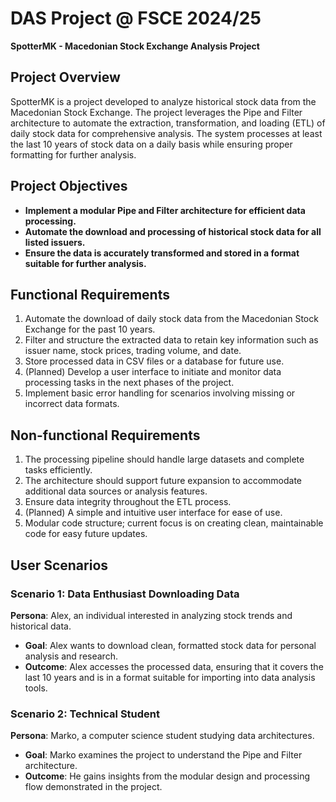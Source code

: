 # DAS Project @ FSCE 2024/25
**SpotterMK - Macedonian Stock Exchange Analysis Project**

## Project Overview
SpotterMK is a project developed to analyze historical stock data from the Macedonian Stock Exchange. The project leverages the Pipe and Filter architecture to automate the extraction, transformation, and loading (ETL) of daily stock data for comprehensive analysis. The system processes at least the last 10 years of stock data on a daily basis while ensuring proper formatting for further analysis.

## Project Objectives
- **Implement a modular Pipe and Filter architecture for efficient data processing.**
- **Automate the download and processing of historical stock data for all listed issuers.**
- **Ensure the data is accurately transformed and stored in a format suitable for further analysis.**

## Functional Requirements
1. Automate the download of daily stock data from the Macedonian Stock Exchange for the past 10 years.
2. Filter and structure the extracted data to retain key information such as issuer name, stock prices, trading volume, and date.
3. Store processed data in CSV files or a database for future use.
4. (Planned) Develop a user interface to initiate and monitor data processing tasks in the next phases of the project.
5. Implement basic error handling for scenarios involving missing or incorrect data formats.

## Non-functional Requirements
1. The processing pipeline should handle large datasets and complete tasks efficiently.
2. The architecture should support future expansion to accommodate additional data sources or analysis features.
3. Ensure data integrity throughout the ETL process.
4. (Planned) A simple and intuitive user interface for ease of use.
5. Modular code structure; current focus is on creating clean, maintainable code for easy future updates.

## User Scenarios
### Scenario 1: Data Enthusiast Downloading Data
**Persona**: Alex, an individual interested in analyzing stock trends and historical data.
- **Goal**: Alex wants to download clean, formatted stock data for personal analysis and research.
- **Outcome**: Alex accesses the processed data, ensuring that it covers the last 10 years and is in a format suitable for importing into data analysis tools.
### Scenario 2: Technical Student
**Persona**: Marko, a computer science student studying data architectures.
- **Goal**: Marko examines the project to understand the Pipe and Filter architecture.
- **Outcome**: He gains insights from the modular design and processing flow demonstrated in the project.
